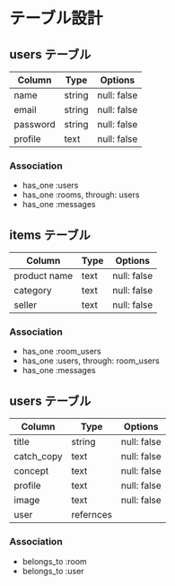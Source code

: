 # テーブル設計

## users テーブル

| Column   | Type   | Options     |
| -------- | ------ | ----------- |
| name     | string | null: false |
| email    | string | null: false |
| password | string | null: false |
| profile  | text   | null: false |

### Association

- has_one :users
- has_one :rooms, through: users
- has_one :messages

##  items テーブル

| Column          | Type   | Options      |
|  ------         | ------ | -----------  |
| product name    |  text  |  null: false |
| category        |  text  |  null: false |
| seller          |  text  |  null: false |

### Association

- has_one :room_users
- has_one :users, through: room_users
- has_one :messages

## users テーブル

| Column   | Type   | Options     |
| -------- | ------ | ----------- |
|   title  | string| null: false |
| catch_copy | text | null: false |
| concept | text | null: false |
| profile  | text   | null: false |
| image | text | null: false |
| user | refernces  |

### Association


- belongs_to :room
- belongs_to :user